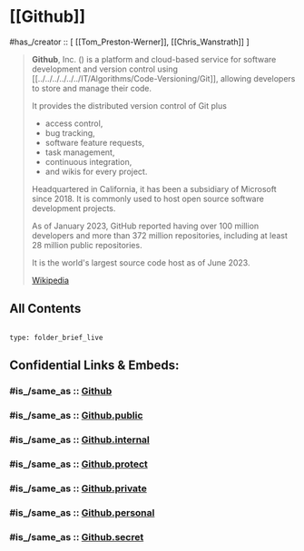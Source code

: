 
# [[Github]] 

#has_/creator :: [ [[Tom_Preston-Werner]], [[Chris_Wanstrath]] ] 



> **Github**, Inc. () is a platform and cloud-based service for software development and version control using [[../../../../../../IT/Algorithms/Code-Versioning/Git]], 
> allowing developers to store and manage their code. 
> 
> It provides the distributed version control of Git plus 
> - access control, 
> - bug tracking, 
> - software feature requests, 
> - task management, 
> - continuous integration, 
> - and wikis for every project. 
>  
> Headquartered in California, it has been a subsidiary of Microsoft since 2018. 
> It is commonly used to host open source software development projects. 
> 
> As of January 2023, GitHub reported having over 100 million developers  and more than 372 million repositories, including at least 28 million public repositories. 
> 
> It is the world's largest source code host as of June 2023.
>
> [Wikipedia](https://en.wikipedia.org/wiki/GitHub)

## All Contents 




```folderv
```

```ccard
type: folder_brief_live
```


## Confidential Links & Embeds: 

### #is_/same_as :: [Github](/_Standards/Society/Economics/Business/Business-Entity/IT~Company/Github.md) 

### #is_/same_as :: [Github.public](/_public/Society/Economics/Business/Business-Entity/IT~Company/Github.public.md) 

### #is_/same_as :: [Github.internal](/_internal/Society/Economics/Business/Business-Entity/IT~Company/Github.internal.md) 

### #is_/same_as :: [Github.protect](/_protect/Society/Economics/Business/Business-Entity/IT~Company/Github.protect.md) 

### #is_/same_as :: [Github.private](/_private/Society/Economics/Business/Business-Entity/IT~Company/Github.private.md) 

### #is_/same_as :: [Github.personal](/_personal/Society/Economics/Business/Business-Entity/IT~Company/Github.personal.md) 

### #is_/same_as :: [Github.secret](/_secret/Society/Economics/Business/Business-Entity/IT~Company/Github.secret.md)

